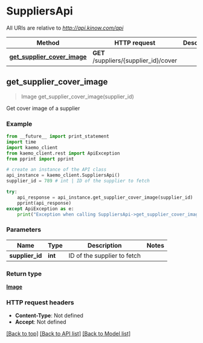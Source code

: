 # SuppliersApi

All URIs are relative to *http://api.kinow.com/api*

Method | HTTP request | Description
------------- | ------------- | -------------
[**get_supplier_cover_image**](#get_supplier_cover_image) | **GET** /suppliers/{supplier_id}/cover | 


## **get_supplier_cover_image**
> Image get_supplier_cover_image(supplier_id)



Get cover image of a supplier

### Example 
```python
from __future__ import print_statement
import time
import kaemo_client
from kaemo_client.rest import ApiException
from pprint import pprint

# create an instance of the API class
api_instance = kaemo_client.SuppliersApi()
supplier_id = 789 # int | ID of the supplier to fetch

try: 
    api_response = api_instance.get_supplier_cover_image(supplier_id)
    pprint(api_response)
except ApiException as e:
    print("Exception when calling SuppliersApi->get_supplier_cover_image: %s\n" % e)
```

### Parameters

Name | Type | Description  | Notes
------------- | ------------- | ------------- | -------------
 **supplier_id** | **int**| ID of the supplier to fetch | 

### Return type

[**Image**](#Image)

### HTTP request headers

 - **Content-Type**: Not defined
 - **Accept**: Not defined

[[Back to top]](#) [[Back to API list]](#documentation-for-api-endpoints) [[Back to Model list]](#documentation-for-models)

